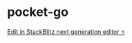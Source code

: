 # pocket-go

[Edit in StackBlitz next generation editor ⚡️](https://stackblitz.com/~/github.com/Corey-T1000/pocket-go)